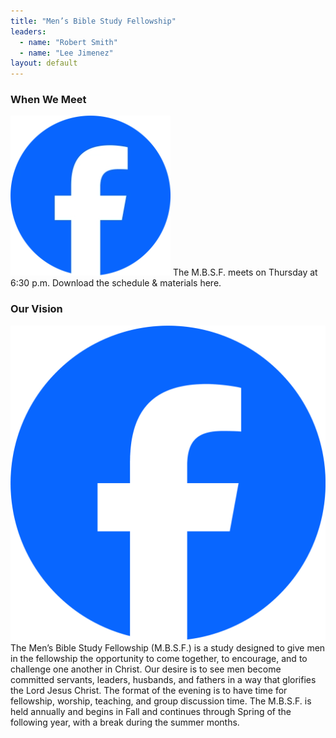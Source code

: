 ```yaml
---
title: "Men’s Bible Study Fellowship"
leaders:
  - name: "Robert Smith"
  - name: "Lee Jimenez"
layout: default
---
```


### When We Meet
![Mens Study](/assets/images/Facebook_Logo_Primary.webp)
The M.B.S.F. meets on Thursday at 6:30 p.m. Download the schedule & materials here.

### Our Vision
![mens Study 2](assets/images/Facebook_Logo_Primary.png)
The Men’s Bible Study Fellowship (M.B.S.F.) is a study designed to give men in the fellowship the opportunity to come together, to encourage, and to challenge one another in Christ. Our desire is to see men become committed servants, leaders, husbands, and fathers in a way that glorifies the Lord Jesus Christ.
The format of the evening is to have time for fellowship, worship, teaching, and group discussion time. The M.B.S.F. is held annually and begins in Fall and continues through Spring of the following year, with a break during the summer months. 